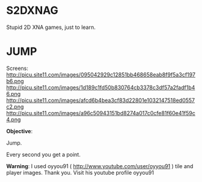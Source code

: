 S2DXNAG
=======

Stupid 2D XNA games, just to learn.


JUMP
=======


Screens: <br />
http://picu.site11.com/images/095042929c12851bb468658eab8f9f5a3cf197b6.png <br />
http://picu.site11.com/images/1d189c1fd50b830764cb3378c3df57a2fadf1b46.png <br />
http://picu.site11.com/images/afcd6b4bea3cf83d22801e1032147518ed0557c2.png <br />
http://picu.site11.com/images/a96c50943151bd8274a017c0cfe81f60e41f59c4.png <br />

<b>Objective</b>:

Jump. <br />

Every second you get a point.

<b>Warning</b>: I used oyyou91 ( http://www.youtube.com/user/oyyou91 ) tile and player images. Thank you. Visit his youtube profile oyyou91
